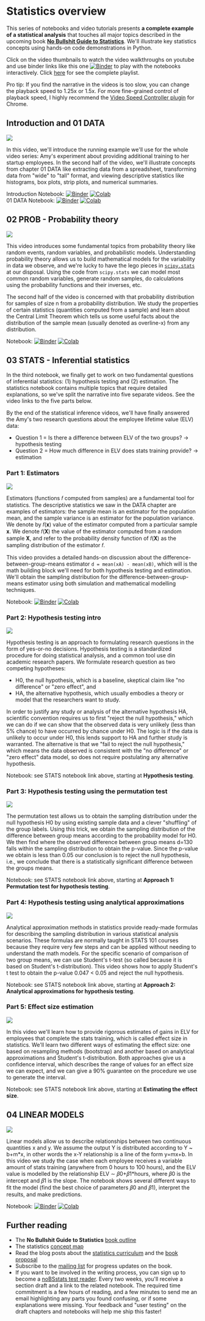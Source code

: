 # Statistics overview

This series of notebooks and video tutorials presents **a complete example of a statistical analysis** that touches all major topics described in the upcoming book [**No Bullshit Guide to Statistics**](https://docs.google.com/document/d/1fwep23-95U-w1QMPU31nOvUnUXE2X3s_Dbk5JuLlKAY/edit). We'll illustrate key statistics concepts using hands-on code demonstrations in Python.

Click on the video thumbnails to watch the video walkthroughs on youtube and use binder links like this one [![Binder](https://mybinder.org/badge_logo.svg)](https://mybinder.org/v2/gh/minireference/noBSstats/main?labpath=stats_overview%2F00_Introduction.ipynb) to play with the notebooks interactively. Click [here](https://www.youtube.com/playlist?list=PLGmu4KtWiH680gMQnSbSADBuLnoyBUVFg) for see the complete playlist.

Pro tip: If you find the narrative in the videos is too slow, you can change the playback speed to 1.25x or 1.5x. For more fine-grained control of playback speed, I highly recommend the [Video Speed Controller plugin](https://chrome.google.com/webstore/detail/video-speed-controller/nffaoalbilbmmfgbnbgppjihopabppdk) for Chrome.



## Introduction and 01 DATA

[![](https://img.youtube.com/vi/oXy-sZwkn9E/mqdefault.jpg)](https://www.youtube.com/watch?v=oXy-sZwkn9E)

In this video, we'll introduce the running example we'll use for the whole video series: Amy's experiment about providing additional training to her startup employees. In the second half of the video, we'll illustrate concepts from chapter 01 DATA like extracting data from a spreadsheet, transforming data from "wide" to "tall" format, and viewing descriptive statistics like histograms, box plots, strip plots, and numerical summaries.

Introduction Notebook: [![Binder](https://mybinder.org/badge_logo.svg)](https://mybinder.org/v2/gh/minireference/noBSstats/main?labpath=stats_overview%2F00_Introduction.ipynb) [![Colab](https://colab.research.google.com/assets/colab-badge.svg)](https://colab.research.google.com/github/minireference/noBSstats/blob/main/stats_overview/00_Introduction.ipynb)  
01 DATA Notebook: [![Binder](https://mybinder.org/badge_logo.svg)](https://mybinder.org/v2/gh/minireference/noBSstats/main?labpath=stats_overview%2F01_DATA.ipynb) [![Colab](https://colab.research.google.com/assets/colab-badge.svg)](https://colab.research.google.com/github/minireference/noBSstats/blob/main/stats_overview/01_DATA.ipynb)





## 02 PROB - Probability theory

[![](https://img.youtube.com/vi/qG9ouDAWmmU/mqdefault.jpg)](https://www.youtube.com/watch?v=qG9ouDAWmmU)

This video introduces some fundamental topics from probability theory like random events, random variables, and probabilistic models. Understanding probability theory allows us to build mathematical models for the variability in data we observe, and we're lucky to have the lego pieces in [`scipy.stats`](https://docs.scipy.org/doc/scipy/reference/stats.html#probability-distributions) at our disposal. Using the code from `scipy.stats` we can model most common random variables, generate random samples, do calculations using the probability functions and their inverses, etc.

The second half of the video is concerned with that probability distribution for samples of size n from a probability distribution. We study the properties of certain statistics (quantities computed from a sample) and learn about the Central Limit Theorem which tells us some useful facts about the distribution of the sample mean (usually denoted as overline-x) from any distribution.

Notebook: [![Binder](https://mybinder.org/badge_logo.svg)](https://mybinder.org/v2/gh/minireference/noBSstats/main?labpath=stats_overview%2F02_PROB.ipynb) [![Colab](https://colab.research.google.com/assets/colab-badge.svg)](https://colab.research.google.com/github/minireference/noBSstats/blob/main/stats_overview/02_PROB.ipynb)





## 03 STATS - Inferential statistics

In the third notebook, we finally get to work on two fundamental questions of inferential statistics: (1) hypothesis testing and (2) estimation. The statistics notebook contains multiple topics that require detailed explanations, so we've split the narrative into five separate videos. See the video links to the five parts below.

By the end of the statistical inference videos, we'll have finally answered the Amy's two research questions about the employee lifetime value (ELV) data:
- Question 1 = Is there a difference between ELV of the two groups? → hypothesis testing
- Question 2 = How much difference in ELV does stats training provide? → estimation



### Part 1: Estimators

[![](https://img.youtube.com/vi/DwjWJcA2Qss/mqdefault.jpg)](https://www.youtube.com/watch?v=DwjWJcA2Qss)

Estimators (functions 𝑓 computed from samples) are a fundamental tool for statistics. The descriptive statistics we saw in the DATA chapter are examples of estimators: the sample mean is an estimator for the population mean, and the sample variance is an estimator for the population variance. We denote by 𝑓(𝐱) value of the estimator computed from a particular sample 𝐱. We denote 𝑓(𝐗) the value of the estimator computed from a random sample 𝐗, and refer to the probability density function of 𝑓(𝐗) as the sampling distribution of the estimator 𝑓.

This video provides a detailed hands-on discussion about the difference-between-group-means estimator `d = mean(xA) - mean(xB)`, which will is the math building block we'll need for both hypothesis testing and estimation. We'll obtain the sampling distribution for the difference-between-group-means estimator using both simulation and mathematical modelling techniques.

Notebook: [![Binder](https://mybinder.org/badge_logo.svg)](https://mybinder.org/v2/gh/minireference/noBSstats/main?labpath=stats_overview%2F03_STATS.ipynb) [![Colab](https://colab.research.google.com/assets/colab-badge.svg)](https://colab.research.google.com/github/minireference/noBSstats/blob/main/stats_overview/03_STATS.ipynb)



### Part 2: Hypothesis testing intro

[![](https://img.youtube.com/vi/TxsoL1Tyzw8/mqdefault.jpg)](https://www.youtube.com/watch?v=TxsoL1Tyzw8)

Hypothesis testing is an approach to formulating research questions in the form of yes-or-no decisions. Hypothesis testing is a standardized procedure for doing statistical analysis, and a common tool use din academic research papers. We formulate research question as two competing hypotheses:
- H0, the null hypothesis, which is a baseline, skeptical claim like "no difference" or "zero effect", and
- HA, the alternative hypothesis, which usually embodies a theory or model that the researchers want to study.

In order to justify any study or analysis of the alternative hypothesis HA, scientific convention requires us to first "reject the null hypothesis," which we can do if we can show that the observed data is very unlikely (less than 5% chance) to have occurred by chance under H0. The logic is if the data is unlikely to occur under H0, this lends support to HA and further study is warranted. The alternative is that we "fail to reject the null hypothesis," which means the data observed is consistent with the "no difference" or "zero effect" data model, so does not require postulating any alternative hypothesis.

Notebook: see STATS notebook link above, starting at **Hypothesis testing**.



### Part 3: Hypothesis testing using the permutation test

[![](https://img.youtube.com/vi/ILa5yledRNA/mqdefault.jpg)](https://www.youtube.com/watch?v=ILa5yledRNA)

The permutation test allows us to obtain the sampling distribution under the null hypothesis H0 by using existing sample data and a clever "shuffling" of the group labels. Using this trick, we obtain the sampling distribution of the difference between group means according to the probability model for H0. We then find where the observed difference between group means d=130 falls within the sampling distribution to obtain the p-value. Since the p-value we obtain is less than 0.05 our conclusion is to reject the null hypothesis, i.e., we conclude that there is a statistically significant difference between the groups means.

Notebook: see STATS notebook link above, starting at **Approach 1: Permutation test for hypothesis testing**.



### Part 4: Hypothesis testing using analytical approximations

[![](https://img.youtube.com/vi/prCTLgkrlOg/mqdefault.jpg)](https://www.youtube.com/watch?v=prCTLgkrlOg)

Analytical approximation methods in statistics provide ready-made formulas for describing the sampling distribution in various statistical analysis scenarios. These formulas are normally taught in STATS 101 courses because they require very few steps and can be applied without needing to understand the math models. For the specific scenario of comparison of two group means, we can use Student's t-test (so called because it is based on Student's t-distribution). This video shows how to apply Student's t test to obtain the p-value 0.047 < 0.05 and reject the null hypothesis.

Notebook: see STATS notebook link above, starting at **Approach 2: Analytical approximations for hypothesis testing**.



### Part 5: Effect size estimation

[![](https://img.youtube.com/vi/iFmq8mlAIww/mqdefault.jpg)](https://www.youtube.com/watch?v=iFmq8mlAIww)

In this video we'll learn how to provide rigorous estimates of gains in ELV for employees that complete the stats training, which is called effect size in statistics. We'll learn two different ways of estimating the effect size: one based on resampling methods (bootstrap) and another based on analytical approximations and Student's t-distribution. Both approaches give us a confidence interval, which describes the range of values for an effect size we can expect, and we can give a 90% guarantee on the procedure we use to generate the interval.

Notebook: see STATS notebook link above, starting at **Estimating the effect size**.



## 04 LINEAR MODELS

[![](https://img.youtube.com/vi/1wMgKPwIfuI/mqdefault.jpg)](https://www.youtube.com/watch?v=1wMgKPwIfuI)

Linear models allow us to describe relationships between two continuous quantities x and y. We assume the output Y is distributed according to Y ~ b+m\*x, in other words the x-Y relationship is a line of the form y=mx+b. In this video we study the case when each employee receives a variable amount of stats training (anywhere from 0 hours to 100 hours), and the ELV value is modelled by the relationship ELV ∼ 𝛽0+𝛽1\*hours, where 𝛽0 is the intercept and 𝛽1 is the slope. The notebook shows several different ways to fit the model (find the best choice of parameters 𝛽0 and 𝛽1), interpret the results, and make predictions.

Notebook: [![Binder](https://mybinder.org/badge_logo.svg)](https://mybinder.org/v2/gh/minireference/noBSstats/main?labpath=stats_overview%2F04_LINEAR_MODELS.ipynb) [![Colab](https://colab.research.google.com/assets/colab-badge.svg)](https://colab.research.google.com/github/minireference/noBSstats/blob/main/stats_overview/04_LINEAR_MODELS.ipynb)





## Further reading

- The **No Bullshit Guide to Statistics** [book outline](https://docs.google.com/document/d/1fwep23-95U-w1QMPU31nOvUnUXE2X3s_Dbk5JuLlKAY/edit)
- The statistics [concept map](https://minireference.com/static/excerpts/noBSstats/conceptmaps/BookSubjectsOverview.pdf)
- Read the blog posts about the
  [statistics curriculum](https://minireference.com/blog/fixing-the-introductory-statistics-curriculum/)
  and the
  [book proposal](https://minireference.com/blog/no-bullshit-guide-to-statistics-progress-update/)
- Subscribe to the [mailing list](https://confirmsubscription.com/h/t/A17516BF2FCB41B2)
  for progress updates on the book.
- If you want to be involved in the writing process, you can sign up to become a
  [noBSstats test reader](https://confirmsubscription.com/h/t/D888A09EC6B90D10).
  Every two weeks, you'll receive a section draft and a link to the related notebook.
  The required time commitment is a few hours of reading, and a few minutes to send me an email
  highlighting any parts you found confusing, or if some explanations were missing.
  Your feedback and "user testing" on the draft chapters and notebooks will help me ship this faster!
